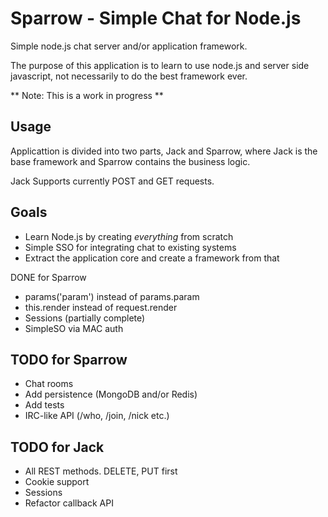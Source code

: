 Sparrow - Simple Chat for Node.js
=======================

Simple node.js chat server and/or application framework.

The purpose of this application is to learn to use node.js and server side javascript, not necessarily to do the best framework ever.

** Note: This is a work in progress **

Usage
-----

Applicattion is divided into two parts, Jack and Sparrow, where Jack is the base framework and Sparrow contains the business logic.

Jack Supports currently POST and GET requests.



Goals
-----
* Learn Node.js by creating *everything* from scratch
* Simple SSO for integrating chat to existing systems
* Extract the application core and create a framework from that

DONE for Sparrow
* params('param') instead of params.param
* this.render instead of request.render
* Sessions (partially complete)
* SimpleSO via MAC auth

TODO for Sparrow
----------------
* Chat rooms
* Add persistence (MongoDB and/or Redis)
* Add tests
* IRC-like API (/who, /join, /nick etc.)

TODO for Jack
-------------
* All REST methods. DELETE, PUT first
* Cookie support
* Sessions
* Refactor callback API 